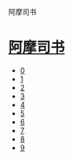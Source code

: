 ﻿




 阿摩司书



[](bible/../)
=============

[阿摩司书](bible/index.md)
=================


* [0](bible/AMO00.md)
* [1](bible/AMO01.md)
* [2](bible/AMO02.md)
* [3](bible/AMO03.md)
* [4](bible/AMO04.md)
* [5](bible/AMO05.md)
* [6](bible/AMO06.md)
* [7](bible/AMO07.md)
* [8](bible/AMO08.md)
* [9](bible/AMO09.md)

